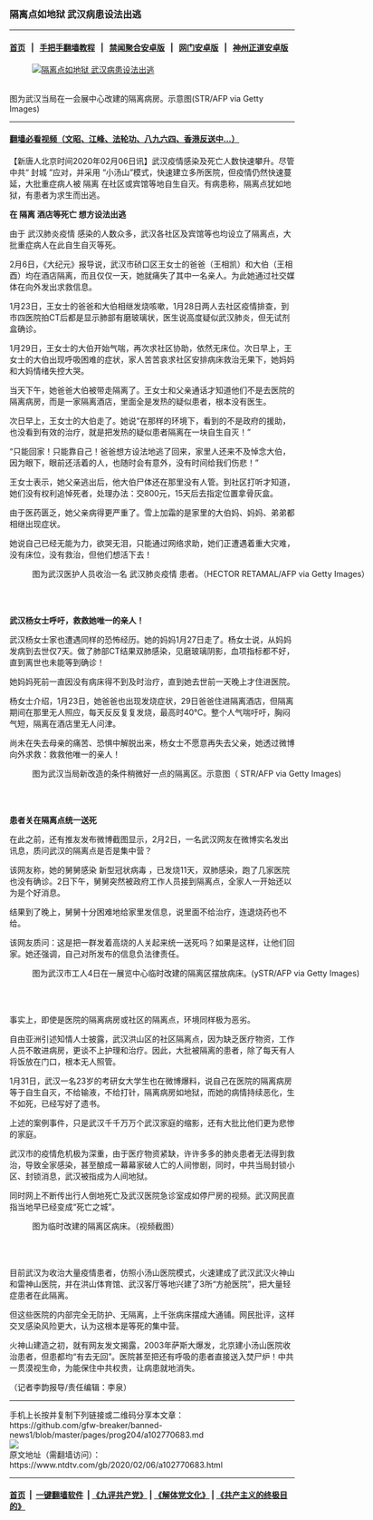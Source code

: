### 隔离点如地狱 武汉病患设法出逃
------------------------

#### [首页](https://github.com/gfw-breaker/banned-news1/blob/master/README.md) &nbsp;&nbsp;|&nbsp;&nbsp; [手把手翻墙教程](https://github.com/gfw-breaker/guides/wiki) &nbsp;&nbsp;|&nbsp;&nbsp; [禁闻聚合安卓版](https://github.com/gfw-breaker/bn-android) &nbsp;&nbsp;|&nbsp;&nbsp; [网门安卓版](https://github.com/oGate2/oGate) &nbsp;&nbsp;|&nbsp;&nbsp; [神州正道安卓版](https://github.com/SzzdOgate/update) 



<div><div class="featured_image">
 <a href="https://i.ntdtv.com/assets/uploads/2020/02/GettyImages-1198879005.jpg" target="_blank">
  <figure>
   <img alt="隔离点如地狱 武汉病患设法出逃" src="https://i.ntdtv.com/assets/uploads/2020/02/GettyImages-1198879005-800x450.jpg"/>
  </figure><br/>
 </a>
 <span class="caption">
  图为武汉当局在一会展中心改建的隔离病房。示意图(STR/AFP via Getty Images)
 </span>
</div>
</div><hr/>

#### [翻墙必看视频（文昭、江峰、法轮功、八九六四、香港反送中...）](https://github.com/gfw-breaker/banned-news1/blob/master/pages/link3.md)

<div><div class="post_content" itemprop="articleBody">
 <p>
  【新唐人北京时间2020年02月06日讯】武汉疫情感染及死亡人数快速攀升。尽管中共“
  <ok href="https://www.ntdtv.com/gb/封城.htm">
   封城
  </ok>
  ”应对，并采用 “小汤山”模式，快速建立多所医院，但疫情仍然快速蔓延，大批重症病人被
  <ok href="https://www.ntdtv.com/gb/隔离.htm">
   隔离
  </ok>
  在社区或宾馆等地自生自灭。有病患称，隔离点犹如地狱，有患者为求生而出逃。
 </p>
 <p>
  <strong>
   在
   <ok href="https://www.ntdtv.com/gb/隔离.htm">
    隔离
   </ok>
   酒店等死亡 想方设法出逃
  </strong>
 </p>
 <p>
  由于
  <ok href="https://www.ntdtv.com/gb/442749.htm">
   武汉肺炎疫情
  </ok>
  感染的人数众多，武汉各社区及宾馆等也均设立了隔离点，大批重症病人在此自生自灭等死。
 </p>
 <p>
  2月6日，《大纪元》报导说，武汉市硚口区王女士的爸爸（王相凯）和大伯（王相酉）均在酒店隔离，而且仅仅一天，她就痛失了其中一名亲人。为此她通过社交媒体在向外发出求救信息。
 </p>
 <p>
  1月23日，王女士的爸爸和大伯相继发烧咳嗽，1月28日两人去社区疫情排查，到市四医院拍CT后都是显示肺部有磨玻璃状，医生说高度疑似武汉肺炎，但无试剂盒确诊。
 </p>
 <p>
  1月29日，王女士的大伯开始气喘，再次求社区协助，依然无床位。次日早上，王女士的大伯出现呼吸困难的症状，家人苦苦哀求社区安排病床救治无果下，她妈妈和大妈情绪失控大哭。
 </p>
 <p>
  当天下午，她爸爸大伯被带走隔离了。王女士和父亲通话才知道他们不是去医院的隔离病房，而是一家隔离酒店，里面全是发热的疑似患者，根本没有医生。
 </p>
 <p>
  次日早上，王女士的大伯走了。她说“在那样的环境下，看到的不是政府的援助，也没看到有效的治疗，就是把发热的疑似患者隔离在一块自生自灭！”
 </p>
 <p>
  “只能回家！只能靠自己！爸爸想方设法地逃了回来，家里人还来不及悼念大伯，因为眼下，眼前还活着的人，也随时会有意外，没有时间给我们伤悲！”
 </p>
 <p>
  王女士表示，她父亲逃出后，他大伯尸体还在那里没有人管。到社区打听才知道，她们没有权利追悼死者，处理办法：交800元，15天后去指定位置拿骨灰盒。
 </p>
 <p>
  由于医药匮乏，她父亲病得更严重了。雪上加霜的是家里的大伯妈、妈妈、弟弟都相继出现症状。
 </p>
 <p>
  她说自己已经无能为力，欲哭无泪，只能通过网络求助，她们正遭遇着重大灾难，没有床位，没有救治，但他们想活下去！
 </p>
 <figure class="wp-caption alignnone" id="attachment_102768666" style="width: 600px">
  <ok href="https://i.ntdtv.com/assets/uploads/2020/02/GettyImages-1197528062.jpg">
   <img alt="" class="size-medium wp-image-102768666" src="https://i.ntdtv.com/assets/uploads/2020/02/GettyImages-1197528062-600x338.jpg"/>
  </ok>
  <br/><figcaption class="wp-caption-text">
   图为武汉医护人员收治一名
   <ok href="https://www.ntdtv.com/gb/442749.htm">
    武汉肺炎疫情
   </ok>
   患者。（HECTOR RETAMAL/AFP via Getty Images）
  </figcaption><br/>
 </figure><br/>
 <p>
  <strong>
   武汉杨女士呼吁，救救她唯一的亲人！
  </strong>
 </p>
 <p>
  武汉杨女士家也遭遇同样的恐怖经历。她的妈妈1月27日走了。杨女士说，从妈妈发病到去世仅7天。做了肺部CT结果双肺感染，见磨玻璃阴影，血项指标都不好，直到离世也未能等到确诊！
 </p>
 <p>
  她妈妈死前一直因没有病床得不到及时治疗，直到她去世前一天晚上才住进医院。
 </p>
 <p>
  杨女士介绍，1月23日，她爸爸也出现发烧症状，29日爸爸住进隔离酒店，但隔离期间在那里无人照应，每天反反复复发烧，最高时40℃。整个人气喘吁吁，胸闷气短，隔离在酒店里无人问津。
 </p>
 <p>
  尚未在失去母亲的痛苦、恐惧中解脱出来，杨女士不愿意再失去父亲，她透过微博向外求救：救救他唯一的亲人！
 </p>
 <figure class="wp-caption alignnone" id="attachment_102770705" style="width: 600px">
  <ok href="https://i.ntdtv.com/assets/uploads/2020/02/GettyImages-1198879011.jpg">
   <img alt="" class="size-medium wp-image-102770705" src="https://i.ntdtv.com/assets/uploads/2020/02/GettyImages-1198879011-600x338.jpg"/>
  </ok>
  <br/><figcaption class="wp-caption-text">
   图为武汉当局新改造的条件稍微好一点的隔离区。示意图（ STR/AFP via Getty Images)
  </figcaption><br/>
 </figure><br/>
 <p>
  <strong>
   患者关在隔离点统一送死
  </strong>
 </p>
 <p>
  在此之前，还有推友发布微博截图显示，2月2日，一名武汉网友在微博实名发出讯息，质问武汉的隔离点是否是集中营？
 </p>
 <p>
  该网友称，她的舅舅感染
  <ok href="https://www.ntdtv.com/gb/新型冠状病毒.htm">
   新型冠状病毒
  </ok>
  ，已发烧11天，双肺感染，跑了几家医院也没有确诊。2日下午，舅舅突然被政府工作人员接到隔离点，全家人一开始还以为是个好消息。
 </p>
 <p>
  结果到了晚上，舅舅十分困难地给家里发信息，说里面不给治疗，连退烧药也不给。
 </p>
 <p>
  该网友质问：这是把一群发着高烧的人关起来统一送死吗？如果是这样，让他们回家。她还强调，自己对所发布的信息负法律责任。
 </p>
 <figure class="wp-caption alignnone" id="attachment_102769395" style="width: 600px">
  <ok href="https://i.ntdtv.com/assets/uploads/2020/02/GettyImages-1198465051.jpg">
   <img alt="" class="size-medium wp-image-102769395" src="https://i.ntdtv.com/assets/uploads/2020/02/GettyImages-1198465051-600x335.jpg"/>
  </ok>
  <br/><figcaption class="wp-caption-text">
   图为武汉市工人4日在一展览中心临时改建的隔离区摆放病床。(ySTR/AFP via Getty Images)
  </figcaption><br/>
 </figure><br/>
 <p>
  事实上，即使是医院的隔离病房或社区的隔离点，环境同样极为恶劣。
 </p>
 <p>
  自由亚洲引述知情人士披露，武汉洪山区的社区隔离点，因为缺乏医疗物资，工作人员不敢进病房，更谈不上护理和治疗。因此，大批被隔离的患者，除了每天有人将饭放在门口，根本无人照管。
 </p>
 <p>
  1月31日，武汉一名23岁的考研女大学生也在微博爆料，说自己在医院的隔离病房等于自生自灭，不给输液，不给打针，隔离病房如地狱，而她的病情持续恶化，生不如死，已经写好了遗书。
 </p>
 <p>
  上述的案例事件，只是武汉千千万万个武汉家庭的缩影，还有大批比他们更为悲惨的家庭。
 </p>
 <p>
  武汉市的疫情危机极为深重，由于医疗物资紧缺，许许多多的肺炎患者无法得到救治，导致全家感染，甚至酿成一幕幕家破人亡的人间惨剧，同时，中共当局封锁小区、封锁消息，武汉被指成为人间地狱。
 </p>
 <p>
  同时网上不断传出行人倒地死亡及武汉医院急诊室成如停尸房的视频。武汉网民直指当地早已经变成“死亡之城”。
 </p>
 <figure class="wp-caption alignnone" id="attachment_102769052" style="width: 600px">
  <ok href="https://i.ntdtv.com/assets/uploads/2020/02/thumbnail_d-241.jpg">
   <img alt="" class="size-medium wp-image-102769052" src="https://i.ntdtv.com/assets/uploads/2020/02/thumbnail_d-241-600x337.jpg"/>
  </ok>
  <br/><figcaption class="wp-caption-text">
   图为临时改建的隔离区病床。（视频截图）
  </figcaption><br/>
 </figure><br/>
 <p>
  目前武汉为收治大量疫情患者，仿照小汤山医院模式，火速建成了武汉武汉火神山和雷神山医院，并在洪山体育馆、武汉客厅等地兴建了3所“方舱医院”，把大量轻症患者在此隔离。
 </p>
 <p>
  但这些医院的内部完全无防护、无隔离，上千张病床摆成大通铺。网民批评，这样交叉感染风险更大，认为这根本是等死的集中营。
 </p>
 <p>
  火神山建造之初，就有网友发文揭露，2003年萨斯大爆发，北京建小汤山医院收治患者，但患都均“有去无回”。医院甚至把还有呼吸的患者直接送入焚尸炉！中共一贯漠视生命，为能保住中共权贵，让病患就地消失。
 </p>
 <p>
  （记者李韵报导/责任编辑：李泉）
 </p>
 <div class="single_ad">
 </div>
</div>
</div>
<hr/>
手机上长按并复制下列链接或二维码分享本文章：<br/>
https://github.com/gfw-breaker/banned-news1/blob/master/pages/prog204/a102770683.md <br/>
<a href='https://github.com/gfw-breaker/banned-news1/blob/master/pages/prog204/a102770683.md'><img src='https://github.com/gfw-breaker/banned-news1/blob/master/pages/prog204/a102770683.md.png'/></a> <br/>
原文地址（需翻墙访问）：https://www.ntdtv.com/gb/2020/02/06/a102770683.html


------------------------
#### [首页](https://github.com/gfw-breaker/banned-news1/blob/master/README.md) &nbsp;|&nbsp; [一键翻墙软件](https://github.com/gfw-breaker/nogfw/blob/master/README.md) &nbsp;| [《九评共产党》](https://github.com/gfw-breaker/9ping.md/blob/master/README.md#九评之一评共产党是什么) | [《解体党文化》](https://github.com/gfw-breaker/jtdwh.md/blob/master/README.md) | [《共产主义的终极目的》](https://github.com/gfw-breaker/gczydzjmd.md/blob/master/README.md)


<img src='http://gfw-breaker.win/banned-news/pages/prog204/a102770683.md' width='0px' height='0px'/>
